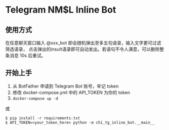 # Telegram NM$L Inline Bot


## 使用方式

在任意聊天窗口输入 @xxx_bot 即会随机弹出至多五句语录，输入文字更可过滤筛选语录，
点击弹出的insult语录即可自动发出。若语句不令人满意，可以删除整条消息 10s 后重试。

## 开始上手

1. 从 BotFather 申请到 Telegram Bot 账号，牢记 token
2. 修改 docker-compose.yml 中的 API_TOKEN 为你的 token
3. `docker-compose up -d`

或

``` shell script
$ pip install -r requirements.txt
$ API_TOKEN=<your_token_here> python -m chi_tg_inline_bot.__main__
```
